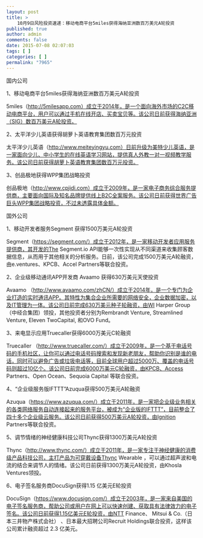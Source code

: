 ```yaml
---
layout: post
title: >
    10月9日风险投资速递：移动电商平台5miles获得海纳亚洲数百万美元A轮投资
published: true
author: admin
comments: false
date: 2015-07-08 02:07:03
tags: [ ]
categories: [ ]
permalink: "7965"
---
```



国内公司

1、移动电商平台5miles获得海纳亚洲数百万美元A轮投资

5miles（http://5milesapp.com）成立于2014年，是一个面向海外市场的C2C移动电商平台，用户可以通过手机在线开店、买卖宝贝等。该公司日前获得海纳亚洲（SIG）数百万美元A轮投资。

2、太平洋少儿英语获得胡萝卜英语教育集团数百万元投资

太平洋少儿英语（http://www.meiteyingyu.com）日前升级为美特少儿英语，是一家面向少儿、中小学生的在线英语学习网站，提供真人外教一对一视频教学服务。该公司日前获得胡萝卜英语教育集团数百万元投资。

3、创品极地获得WPP集团战略投资

创品极地（http://www.cpjidi.com）成立于2009年，是一家电子商务综合服务提供商，主要面向国际及知名品牌提供线上B2C全案服务。该公司日前获得世界广告巨头WPP集团战略投资，不过未透露具体金额。

国外公司

1、移动开发者服务Segment 获得1500万美元A轮投资

Segment（https://segment.com/）成立于2012年，是一家移动开发者应用服务提供商，其开发的The Segment.io API能够一次性实现从不同渠道来收集顾客数据信息，从而用于其他相关的分析服务。日前，该公司完成1500万美元A轮融资，由e.ventures、KPCB、Accel Partners等联合投资。

2、企业级移动通讯APP开发商 Avaamo 获得630万美元天使投资

Avaamo （http://www.avaamo.com/zhCN/）成立于2014年，是一个专门为企业打造的实时通讯APP。其特性为集合企业所需要的网络安全，企业数据加密，以及IT管理为一体。该公司日前完成630万美元种子轮融资，由WI Harper Group（中经合集团）领投，其他投资者分别为Rembrandt Venture, Streamlined Venture, Eleven TwoCapital, 和OVO Fund。

3、来电显示应用Truecaller获得6000万美元C轮融资

Truecaller （http://www.truecaller.com/）成立于2009年，是一个基于电话号码的手机社区，让你可以通过电话号码搜索和发现新老朋友，帮助你识别是谁的电话，同时可以避免广告或垃圾电话等，目前全球用户超过5000万、覆盖的电话号码则超过10亿个。该公司日前完成6000万美元C轮融资，由KPCB、Access Partners、Open Ocean、Sequoia Capital 等联合投资。

4、“企业级服务版IFTTT”Azuqua获得500万美元A轮融资

Azuqua（https://www.azuqua.com/）成立于2011年，是一家把企业级业务相关的各类网络服务自动连接起来的服务平台，被成为“企业版的IFTTT”，目前整合了四十多个企业级云服务。该公司日前获得500万美元A轮投资，由Ignition Partners等联合投资。

5、调节情绪的神经健康科技公司Thync获得1300万美元A轮投资

Thync（http://www.thync.com/）成立于2011年，是一家专注于神经健康的消费级产品科技公司，主打产品为可穿戴设备Thync Wearable ，可以通过超声波和电流的结合来调节人的情绪。该公司日前获得1300万美元A轮投资，由Khosla Ventures领投。

6、电子签名服务商DocuSign获得1.15 亿美元E轮投资

DocuSign（https://www.docusign.com/）成立于2003年，是一家来自美国的电子签名服务商，帮助公司或用户在网上可以快速创建、获取具有法律效力的电子签名。该公司日前获得1.15亿美元E轮投资，由NTT Finance、 Mitsui & Co.（日本三井物产株式会社） 、日本最大招聘公司Recruit Holdings联合投资，这样该公司累计融资超过 2.3 亿美元。